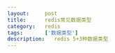 ```yaml
---
layout:     post
title:      redis常见数据类型
category:   redis
tags:       ['数据类型']
description:   redis 5+3种数据类型
---
```

